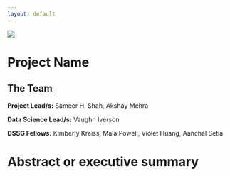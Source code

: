 ```yaml
---
layout: default
---
```


<img src="{{ site.url }}{{ site.baseurl }}/assets/img/eScience.png">


# Project Name

## The Team

**Project Lead/s:** Sameer H. Shah, Akshay Mehra

**Data Science Lead/s:** Vaughn Iverson

**DSSG Fellows:** Kimberly Kreiss, Maia Powell, Violet Huang, Aanchal Setia

# Abstract or executive summary
